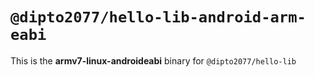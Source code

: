 # `@dipto2077/hello-lib-android-arm-eabi`

This is the **armv7-linux-androideabi** binary for `@dipto2077/hello-lib`
